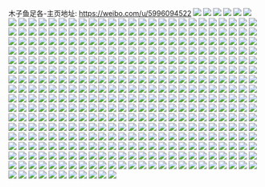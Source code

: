 木子鱼足各-主页地址: https://weibo.com/u/5996094522 
![](https://wx4.sinaimg.cn/mw2000/006xN05Yly1h9pn5u7engj30n01dsabo.jpg) 
![](https://wx4.sinaimg.cn/mw2000/006xN05Yly1h9pezdh9g9j30n00kw0vp.jpg) 
![](https://wx4.sinaimg.cn/mw2000/006xN05Yly1h9ow2k5pd9j30u014010t.jpg) 
![](https://wx4.sinaimg.cn/mw2000/006xN05Yly1h9ow2ker3uj30u0140jzb.jpg) 
![](https://wx4.sinaimg.cn/mw2000/006xN05Yly1h9ow2jydt8j30u0140474.jpg) 
![](https://wx4.sinaimg.cn/mw2000/006xN05Yly1h9ow2kuyhcj30u01ha7am.jpg) 
![](https://wx4.sinaimg.cn/mw2000/006xN05Yly1h9ow2klst5j30zy0u0wln.jpg) 
![](https://wx4.sinaimg.cn/mw2000/006xN05Yly1h9ow2l1qv1j30ku140tcl.jpg) 
![](https://wx4.sinaimg.cn/mw2000/006xN05Yly1h9ow2lamhfj30u014045b.jpg) 
![](https://wx4.sinaimg.cn/mw2000/006xN05Yly1h9ow2lo8ocj30u00u4afw.jpg) 
![](https://wx4.sinaimg.cn/mw2000/006xN05Yly1h9ow2m150fj30u012e7ba.jpg) 
![](https://wx4.sinaimg.cn/mw2000/006xN05Yly1h9obl3tvvjj30u012e7ba.jpg) 
![](https://wx4.sinaimg.cn/mw2000/006xN05Yly1h9obyxhv3wj30u0140thg.jpg) 
![](https://wx4.sinaimg.cn/mw2000/006xN05Yly1h9nu3hkhdhj30n01dsdkt.jpg) 
![](https://wx4.sinaimg.cn/mw2000/006xN05Yly1h9ktwv7bivj30u0140jxm.jpg) 
![](https://wx4.sinaimg.cn/mw2000/006xN05Yly1h9ktwvk7fij30u0140dmp.jpg) 
![](https://wx4.sinaimg.cn/mw2000/006xN05Yly1h9ktwuunbcj30u0140tf4.jpg) 
![](https://wx4.sinaimg.cn/mw2000/006xN05Yly1h9ktwvz606j30u010m0ys.jpg) 
![](https://wx4.sinaimg.cn/mw2000/006xN05Yly1h9bms0v2u0j30zg1ba438.jpg) 
![](https://wx4.sinaimg.cn/mw2000/006xN05Yly1h94hszgns1j31400u0gr6.jpg) 
![](https://wx4.sinaimg.cn/mw2000/006xN05Yly1h9136891ykj31400u0tgn.jpg) 
![](https://wx4.sinaimg.cn/mw2000/006xN05Yly1h8z3el2nm2j30u01400z4.jpg) 
![](https://wx4.sinaimg.cn/mw2000/006xN05Yly1h8z3elfek6j30u0140jxr.jpg) 
![](https://wx4.sinaimg.cn/mw2000/006xN05Yly1h8z3emiqodj30u0140tfy.jpg) 
![](https://wx4.sinaimg.cn/mw2000/006xN05Yly1h8vsqsxnvcj30n007u3z2.jpg) 
![](https://wx4.sinaimg.cn/mw2000/006xN05Yly1h8vrbzcko9j30n006omx5.jpg) 
![](https://wx4.sinaimg.cn/mw2000/006xN05Yly1h8vka89t7tj30u00u0adz.jpg) 
![](https://wx4.sinaimg.cn/mw2000/006xN05Yly1h8u9k3941mj30u0140qa2.jpg) 
![](https://wx4.sinaimg.cn/mw2000/006xN05Yly1h8u9k3y23gj30u01de7fe.jpg) 
![](https://wx4.sinaimg.cn/mw2000/006xN05Yly1h8u74ppe47j30n01dstl2.jpg) 
![](https://wx4.sinaimg.cn/mw2000/006xN05Yly1h8tcpdyrtuj31tk19kdq2.jpg) 
![](https://wx4.sinaimg.cn/mw2000/006xN05Yly1h8tcpfpwslj31tk19ke81.jpg) 
![](https://wx4.sinaimg.cn/mw2000/006xN05Yly1h8tcphinjzj31tk19k4qp.jpg) 
![](https://wx4.sinaimg.cn/mw2000/006xN05Yly1h8tcpdijxjj31tk19k7wh.jpg) 
![](https://wx4.sinaimg.cn/mw2000/006xN05Yly1h8pwqaph2rj31tk19k4qp.jpg) 
![](https://wx4.sinaimg.cn/mw2000/006xN05Yly1h8gkeig9zgj30u0140tgr.jpg) 
![](https://wx4.sinaimg.cn/mw2000/006xN05Yly1h8fj7i15a0j30u01400xx.jpg) 
![](https://wx4.sinaimg.cn/mw2000/006xN05Yly1h8fj7hqdsaj30u0140wjq.jpg) 
![](https://wx4.sinaimg.cn/mw2000/006xN05Yly1h8fj7ia8v1j30u0140n4r.jpg) 
![](https://wx4.sinaimg.cn/mw2000/006xN05Yly1h8e9g3be7gj30u014078u.jpg) 
![](https://wx4.sinaimg.cn/mw2000/006xN05Yly1h8e9g4eu9mj30u0140456.jpg) 
![](https://wx4.sinaimg.cn/mw2000/006xN05Yly1h8e9g53qz4j30u0140472.jpg) 
![](https://wx4.sinaimg.cn/mw2000/006xN05Yly1h87fhjfplej31tk19kgxe.jpg) 
![](https://wx4.sinaimg.cn/mw2000/006xN05Yly1h86bwc67ehj31fk0t0aie.jpg) 
![](https://wx4.sinaimg.cn/mw2000/006xN05Yly1h83qx3hl6oj30u0140gtq.jpg) 
![](https://wx4.sinaimg.cn/mw2000/006xN05Yly1h8082y4w0tj30u0140n4y.jpg) 
![](https://wx4.sinaimg.cn/mw2000/006xN05Yly1h7y67nobyxj31tk19knol.jpg) 
![](https://wx4.sinaimg.cn/mw2000/006xN05Yly1h7wfmwxtsqj31900u0dm5.jpg) 
![](https://wx4.sinaimg.cn/mw2000/006xN05Yly1h7wfmygyg9j30u01byagc.jpg) 
![](https://wx4.sinaimg.cn/mw2000/006xN05Yly1h7wfmysw0jj31900u0dmk.jpg) 
![](https://wx4.sinaimg.cn/mw2000/006xN05Yly1h7wfmxdadsj30u019kwis.jpg) 
![](https://wx4.sinaimg.cn/mw2000/006xN05Yly1h7wfmwpg3wj30u0140qea.jpg) 
![](https://wx4.sinaimg.cn/mw2000/006xN05Yly1h7wfmy5qooj30u0190dne.jpg) 
![](https://wx4.sinaimg.cn/mw2000/006xN05Yly1h7wfmxmmkej30u01hc13m.jpg) 
![](https://wx4.sinaimg.cn/mw2000/006xN05Yly1h7wfmxx0i3j30u00u0tcz.jpg) 
![](https://wx4.sinaimg.cn/mw2000/006xN05Yly1h7wfmx5l0cj30u01400vn.jpg) 
![](https://wx4.sinaimg.cn/mw2000/006xN05Yly1h7uic169czj31400u00yu.jpg) 
![](https://wx4.sinaimg.cn/mw2000/006xN05Yly1h7q42hwk6xj30lx15qand.jpg) 
![](https://wx4.sinaimg.cn/mw2000/006xN05Yly1h7q42gu3onj30u0140tfw.jpg) 
![](https://wx4.sinaimg.cn/mw2000/006xN05Yly1h7q42h7ljfj316x0u0k1v.jpg) 
![](https://wx4.sinaimg.cn/mw2000/006xN05Yly1h7q42jt1fmj30u01bxtkr.jpg) 
![](https://wx4.sinaimg.cn/mw2000/006xN05Yly1h7q42gln49j30u01b045j.jpg) 
![](https://wx4.sinaimg.cn/mw2000/006xN05Yly1h7q42j5hhpj30u01400yw.jpg) 
![](https://wx4.sinaimg.cn/mw2000/006xN05Yly1h7q42l0nwgj30u013qgu8.jpg) 
![](https://wx4.sinaimg.cn/mw2000/006xN05Yly1h7q26lgy7sj32c03401l1.jpg) 
![](https://wx4.sinaimg.cn/mw2000/006xN05Yly1h7q26jupu6j32c0340qv8.jpg) 
![](https://wx4.sinaimg.cn/mw2000/006xN05Yly1h7q26n69a0j32c0340x6s.jpg) 
![](https://wx4.sinaimg.cn/mw2000/006xN05Yly1h7q26oud4tj32c0340nph.jpg) 
![](https://wx4.sinaimg.cn/mw2000/006xN05Yly1h7q26qclwxj323s340hdw.jpg) 
![](https://wx4.sinaimg.cn/mw2000/006xN05Yly1h7q26rnvy6j321g340b2c.jpg) 
![](https://wx4.sinaimg.cn/mw2000/006xN05Yly1h6q5ixp71gj30u01417c0.jpg) 
![](https://wx4.sinaimg.cn/mw2000/006xN05Yly1h6q5j0m0i5j31410u0ti6.jpg) 
![](https://wx4.sinaimg.cn/mw2000/006xN05Yly1h6q5j2x366j31410u0481.jpg) 
![](https://wx4.sinaimg.cn/mw2000/006xN05Yly1h6q5j57wfwj30u00zxgtg.jpg) 
![](https://wx4.sinaimg.cn/mw2000/006xN05Yly1h6q5j7sdiuj30u0141431.jpg) 
![](https://wx4.sinaimg.cn/mw2000/006xN05Yly1h6q5j9p9z2j30rs15p7cp.jpg) 
![](https://wx4.sinaimg.cn/mw2000/006xN05Yly1h6q5jbtav8j30rs1lwgvn.jpg) 
![](https://wx4.sinaimg.cn/mw2000/006xN05Yly1h6q5jplcwmj31400u0n1v.jpg) 
![](https://wx4.sinaimg.cn/mw2000/006xN05Yly1h6q5jdjw8tj31760u0gp0.jpg) 
![](https://wx4.sinaimg.cn/mw2000/006xN05Yly1h6q5jfnw6vj30u0192mzy.jpg) 
![](https://wx4.sinaimg.cn/mw2000/006xN05Yly1h6q5jm0lxnj30u01410xl.jpg) 
![](https://wx4.sinaimg.cn/mw2000/006xN05Yly1h6q5jivuppj30rs2507a7.jpg) 
![](https://wx4.sinaimg.cn/mw2000/006xN05Yly1h6mdezwe52j30n01dsdi7.jpg) 
![](https://wx4.sinaimg.cn/mw2000/006xN05Yly1h6fwfj3rhnj31tk19kdn2.jpg) 
![](https://wx4.sinaimg.cn/mw2000/006xN05Yly1h61ng9zro2j30n01dsk3o.jpg) 
![](https://wx4.sinaimg.cn/mw2000/006xN05Yly1h61niq9cyxj30n01dsgye.jpg) 
![](https://wx4.sinaimg.cn/mw2000/006xN05Yly1h61nkc4wrsj30n01dsaf4.jpg) 
![](https://wx4.sinaimg.cn/mw2000/006xN05Yly1h5cdv9ex42j30n01ds10o.jpg) 
![](https://wx4.sinaimg.cn/mw2000/006xN05Yly1h59n5tp8b9j30n01ds0yw.jpg) 
![](https://wx4.sinaimg.cn/mw2000/006xN05Yly1h50ghdckauj30jy0wgahq.jpg) 
![](https://wx4.sinaimg.cn/mw2000/006xN05Yly1h4xq428amdj30k1126ag1.jpg) 
![](https://wx4.sinaimg.cn/mw2000/006xN05Yly1h4xq41ypnhj30jc13sdm3.jpg) 
![](https://wx4.sinaimg.cn/mw2000/006xN05Yly1h4xq41owcaj30js0tqwj5.jpg) 
![](https://wx4.sinaimg.cn/mw2000/006xN05Yly1h4xq40khgpj30jr13utew.jpg) 
![](https://wx4.sinaimg.cn/mw2000/006xN05Yly1h4xq414fomj30jt148tes.jpg) 
![](https://wx4.sinaimg.cn/mw2000/006xN05Yly1h4xq41fl64j30jw13b7ac.jpg) 
![](https://wx4.sinaimg.cn/mw2000/006xN05Yly1h4xq40aouhj30jy09ejso.jpg) 
![](https://wx4.sinaimg.cn/mw2000/006xN05Yly1h44sqkpp7uj31tk19kkjm.jpg) 
![](https://wx4.sinaimg.cn/mw2000/006xN05Yly1h44sqgfqsgj31tk19kx6r.jpg) 
![](https://wx4.sinaimg.cn/mw2000/006xN05Ygy1h414r84uiqj30u01bxtkr.jpg) 
![](https://wx4.sinaimg.cn/mw2000/006xN05Ygy1h414rb1znvj316x0u0k1v.jpg) 
![](https://wx4.sinaimg.cn/mw2000/006xN05Ygy1h414rdayhzj30u0140tfw.jpg) 
![](https://wx4.sinaimg.cn/mw2000/006xN05Ygy1h414r4qn21j30lx15qand.jpg) 
![](https://wx4.sinaimg.cn/mw2000/006xN05Ygy1h40045y40lj30u01dyqgt.jpg) 
![](https://wx4.sinaimg.cn/mw2000/006xN05Ygy1h400441nxdj30u015q48h.jpg) 
![](https://wx4.sinaimg.cn/mw2000/006xN05Ygy1h400476du2j30u01kigu2.jpg) 
![](https://wx4.sinaimg.cn/mw2000/006xN05Ygy1h40048o277j30gv0owq73.jpg) 
![](https://wx4.sinaimg.cn/mw2000/006xN05Ygy1h40049cg6kj30u015ijx7.jpg) 
![](https://wx4.sinaimg.cn/mw2000/006xN05Ygy1h40042o43hj30ir0t3wih.jpg) 
![](https://wx4.sinaimg.cn/mw2000/006xN05Ygy1h40047z89nj30u015oq83.jpg) 
![](https://wx4.sinaimg.cn/mw2000/006xN05Ygy1h4004b95msj30ie0rjdmv.jpg) 
![](https://wx4.sinaimg.cn/mw2000/006xN05Ygy1h4004bvfj7j31400u0gpc.jpg) 
![](https://wx4.sinaimg.cn/mw2000/006xN05Ygy1h4000upxwnj30mi0zvacw.jpg) 
![](https://wx4.sinaimg.cn/mw2000/006xN05Yly1h3yn7udjqqj30mi0u0n1s.jpg) 
![](https://wx4.sinaimg.cn/mw2000/006xN05Yly1h3ty52jh36j30mz0f43zf.jpg) 
![](https://wx4.sinaimg.cn/mw2000/006xN05Yly1h3ty5ccvrwj30mu0fc0tj.jpg) 
![](https://wx4.sinaimg.cn/mw2000/006xN05Yly1h3lmebwwr2j31tk19kqv7.jpg) 
![](https://wx4.sinaimg.cn/mw2000/006xN05Yly1h37ho0v31pj30gl15vwl5.jpg) 
![](https://wx4.sinaimg.cn/mw2000/006xN05Yly1h34wk96jr8j30n01ds7ak.jpg) 
![](https://wx4.sinaimg.cn/mw2000/006xN05Yly1h2ryqa39zpj30u0140tfb.jpg) 
![](https://wx4.sinaimg.cn/mw2000/006xN05Yly1h21954syuvj31dt1dth0b.jpg) 
![](https://wx4.sinaimg.cn/mw2000/006xN05Yly1h21956mrzdj32c02c07tw.jpg) 
![](https://wx4.sinaimg.cn/mw2000/006xN05Yly1h21953tv36j3186186dse.jpg) 
![](https://wx4.sinaimg.cn/mw2000/006xN05Yly1h1wty6qo83j31tk19k7wk.jpg) 
![](https://wx4.sinaimg.cn/mw2000/006xN05Yly1h1wtx1iau4j319k1tkhdu.jpg) 
![](https://wx4.sinaimg.cn/mw2000/006xN05Yly1h1viklxvj2j319k1tku0x.jpg) 
![](https://wx4.sinaimg.cn/mw2000/006xN05Yly1h1tff1ygrkj31tk19kkjo.jpg) 
![](https://wx4.sinaimg.cn/mw2000/006xN05Yly1h1sxdgz6cnj30u00vi0xs.jpg) 
![](https://wx4.sinaimg.cn/mw2000/006xN05Yly1h1s6xi8uw0j30n01dsdlt.jpg) 
![](https://wx4.sinaimg.cn/mw2000/006xN05Yly1h1nkfl55nxj30u0191n9r.jpg) 
![](https://wx4.sinaimg.cn/mw2000/006xN05Yly1h1nkfknl6hj30u0190dob.jpg) 
![](https://wx4.sinaimg.cn/mw2000/006xN05Yly1h1nkflilnmj30u019qtgs.jpg) 
![](https://wx4.sinaimg.cn/mw2000/006xN05Yly1h1nkflr71lj30u019q10k.jpg) 
![](https://wx4.sinaimg.cn/mw2000/006xN05Yly1h1nkfm0b0bj30u019qjyo.jpg) 
![](https://wx4.sinaimg.cn/mw2000/006xN05Yly1h1nkfm9zmxj30u019qzs6.jpg) 
![](https://wx4.sinaimg.cn/mw2000/006xN05Yly1h1nkfmi2h4j30u0156q7u.jpg) 
![](https://wx4.sinaimg.cn/mw2000/006xN05Yly1h1nkfmualyj30u0191tmc.jpg) 
![](https://wx4.sinaimg.cn/mw2000/006xN05Yly1h1l1ethcjej30tc1dstd2.jpg) 
![](https://wx4.sinaimg.cn/mw2000/006xN05Yly1h1l1etv4g8j30s01ds0ws.jpg) 
![](https://wx4.sinaimg.cn/mw2000/006xN05Yly1h1l1et0z0pj30u014410p.jpg) 
![](https://wx4.sinaimg.cn/mw2000/006xN05Yly1h1l1eu45tvj30u0140whf.jpg) 
![](https://wx4.sinaimg.cn/mw2000/006xN05Yly1h1l1ev1yjsj30u016m7cm.jpg) 
![](https://wx4.sinaimg.cn/mw2000/006xN05Yly1h1l1evvmpgj30n01dsjwe.jpg) 
![](https://wx4.sinaimg.cn/mw2000/006xN05Yly1h1by7b6q9gj30u01407c8.jpg) 
![](https://wx4.sinaimg.cn/mw2000/006xN05Yly1h13rhuh6dnj30k50m1tc0.jpg) 
![](https://wx4.sinaimg.cn/mw2000/006xN05Yly1h11lu8ls99j30m1075dg1.jpg) 
![](https://wx4.sinaimg.cn/mw2000/006xN05Yly1h0y1pevz0zj30n01ds0xe.jpg) 
![](https://wx4.sinaimg.cn/mw2000/006xN05Yly1h0xzvpbouaj30n01dsjwb.jpg) 
![](https://wx4.sinaimg.cn/mw2000/006xN05Yly1h0x27cttfcj31760u0dhu.jpg) 
![](https://wx4.sinaimg.cn/mw2000/006xN05Yly1h0x27aimklj31760u077a.jpg) 
![](https://wx4.sinaimg.cn/mw2000/006xN05Yly1h0wxalod4jj30n01ds44a.jpg) 
![](https://wx4.sinaimg.cn/mw2000/006xN05Yly1h0wxam1sldj30mz18cte9.jpg) 
![](https://wx4.sinaimg.cn/mw2000/006xN05Yly1h0wxamyp89j30n01ds0x3.jpg) 
![](https://wx4.sinaimg.cn/mw2000/006xN05Yly1h0wxalflgej30n01ds42v.jpg) 
![](https://wx4.sinaimg.cn/mw2000/006xN05Yly1h0oo55txkpj30n00daaaf.jpg) 
![](https://wx4.sinaimg.cn/mw2000/006xN05Yly1h0kv3bcagqj30n01dstex.jpg) 
![](https://wx4.sinaimg.cn/mw2000/006xN05Yly1h0kv3fd8onj30n01dswk2.jpg) 
![](https://wx4.sinaimg.cn/mw2000/006xN05Yly1h0hw8ldu9yj30ml0li40v.jpg) 
![](https://wx4.sinaimg.cn/mw2000/006xN05Yly1h0hw8ws0auj30mq0xqgqa.jpg) 
![](https://wx4.sinaimg.cn/mw2000/006xN05Yly1h0detal2ghj30me0ciwgb.jpg) 
![](https://wx4.sinaimg.cn/mw2000/006xN05Yly1h0detig9qgj30mz0kpabc.jpg) 
![](https://wx4.sinaimg.cn/mw2000/006xN05Yly1h0dettvk1aj30mr0g4jsp.jpg) 
![](https://wx4.sinaimg.cn/mw2000/006xN05Yly1h09vu6po7pj30js0j4q4v.jpg) 
![](https://wx4.sinaimg.cn/mw2000/006xN05Yly1h07d22xc87j30ss0qtmyo.jpg) 
![](https://wx4.sinaimg.cn/mw2000/006xN05Yly1h07bbdl5zkj30n01ds40n.jpg) 
![](https://wx4.sinaimg.cn/mw2000/006xN05Yly1h01ojojkbdj319k1tkx0j.jpg) 
![](https://wx4.sinaimg.cn/mw2000/006xN05Yly1gzut94x8tkj30n01dsdki.jpg) 
![](https://wx4.sinaimg.cn/mw2000/006xN05Yly1gzulgmv9dsj30mz0nd0vs.jpg) 
![](https://wx4.sinaimg.cn/mw2000/006xN05Yly1gzrgnn83j7j31tk19khdt.jpg) 
![](https://wx4.sinaimg.cn/mw2000/006xN05Yly1gzpkuvfmqsj30mr0k6t9r.jpg) 
![](https://wx4.sinaimg.cn/mw2000/006xN05Yly1gzmoj8vmnuj31tk19k7ml.jpg) 
![](https://wx4.sinaimg.cn/mw2000/006xN05Yly1gzjetewqjaj30n01ds1kx.jpg) 
![](https://wx4.sinaimg.cn/mw2000/006xN05Yly1gzjetglrwhj30n01ds1kx.jpg) 
![](https://wx4.sinaimg.cn/mw2000/006xN05Yly1gzjeth8t41j30n01ds7gw.jpg) 
![](https://wx4.sinaimg.cn/mw2000/006xN05Yly1gzjetdhizjj30n01ds7d3.jpg) 
![](https://wx4.sinaimg.cn/mw2000/006xN05Yly1gzgsch4warj31q8340e83.jpg) 
![](https://wx4.sinaimg.cn/mw2000/006xN05Yly1gzgscm1mm7j32c02g87wk.jpg) 
![](https://wx4.sinaimg.cn/mw2000/006xN05Yly1gzgscq3mmzj31xp2w0b2d.jpg) 
![](https://wx4.sinaimg.cn/mw2000/006xN05Yly1gzgscsq9ivj31kv2dg1kz.jpg) 
![](https://wx4.sinaimg.cn/mw2000/006xN05Yly1gzgscau7fpj32c01q8hdv.jpg) 
![](https://wx4.sinaimg.cn/mw2000/006xN05Yly1gzaodapqiqj30mi0ztwka.jpg) 
![](https://wx4.sinaimg.cn/mw2000/006xN05Yly1gz7t2yt1xcj319k1l5kch.jpg) 
![](https://wx4.sinaimg.cn/mw2000/006xN05Yly1gz6n3cbw9qj31760u0n0b.jpg) 
![](https://wx4.sinaimg.cn/mw2000/006xN05Yly1gz6hkujmt6j30k20ixn09.jpg) 
![](https://wx4.sinaimg.cn/mw2000/006xN05Yly1gz1fckvi3hj30ma12lq4y.jpg) 
![](https://wx4.sinaimg.cn/mw2000/006xN05Yly1gz18r1y4ixj30n01ds4h1.jpg) 
![](https://wx4.sinaimg.cn/mw2000/006xN05Yly1gyyfxcqujxj319k1tknno.jpg) 
![](https://wx4.sinaimg.cn/mw2000/006xN05Yly1gyxa8j8v15j319k1tkto5.jpg) 
![](https://wx4.sinaimg.cn/mw2000/006xN05Yly1gyq6ju1w5sj311j107tjw.jpg) 
![](https://wx4.sinaimg.cn/mw2000/006xN05Yly1gynn00i10aj30mi0qndmv.jpg) 
![](https://wx4.sinaimg.cn/mw2000/006xN05Yly1gyk76p1e3fj31sc1sc4qp.jpg) 
![](https://wx4.sinaimg.cn/mw2000/006xN05Yly1gyhwffqpb5j30m212qjuy.jpg) 
![](https://wx4.sinaimg.cn/mw2000/006xN05Yly1gyhwfeuybvj30n00k80uh.jpg) 
![](https://wx4.sinaimg.cn/mw2000/006xN05Yly1gybcevagzwj30n00jfdko.jpg) 
![](https://wx4.sinaimg.cn/mw2000/006xN05Yly1gy7mdeyiu1j30my0i20uw.jpg) 
![](https://wx4.sinaimg.cn/mw2000/006xN05Yly1gy48updidoj30n01ds16k.jpg) 
![](https://wx4.sinaimg.cn/mw2000/006xN05Yly1gy48upzdvkj30n01dsqgq.jpg) 
![](https://wx4.sinaimg.cn/mw2000/006xN05Yly1gy455w1kufj30j40dedgh.jpg) 
![](https://wx4.sinaimg.cn/mw2000/006xN05Yly1gy36gdi02ij31tk19k1if.jpg) 
![](https://wx4.sinaimg.cn/mw2000/006xN05Yly1gxulbq56rsj30mz03qjrb.jpg) 
![](https://wx4.sinaimg.cn/mw2000/006xN05Yly1gxtuw5bk0jj30n00903zt.jpg) 
![](https://wx4.sinaimg.cn/mw2000/006xN05Yly1gxsbaab1jcj30u0140q8q.jpg) 
![](https://wx4.sinaimg.cn/mw2000/006xN05Yly1gxqp6xpdkzj30sg0s6tik.jpg) 
![](https://wx4.sinaimg.cn/mw2000/006xN05Yly1gxqp6y0e73j30kt0sgk29.jpg) 
![](https://wx4.sinaimg.cn/mw2000/006xN05Yly1gxqp6wzg6nj335s23unpd.jpg) 
![](https://wx4.sinaimg.cn/mw2000/006xN05Yly1gxqp718t8lj322n3404qt.jpg) 
![](https://wx4.sinaimg.cn/mw2000/006xN05Yly1gxqp77fun2j32612v54qr.jpg) 
![](https://wx4.sinaimg.cn/mw2000/006xN05Yly1gxqp75e4kcj321g2sfu0z.jpg) 
![](https://wx4.sinaimg.cn/mw2000/006xN05Yly1gxo51b3ptuj30mz0eqjsw.jpg) 
![](https://wx4.sinaimg.cn/mw2000/006xN05Yly1gxn0lgmouuj30mz0gp75r.jpg) 
![](https://wx4.sinaimg.cn/mw2000/006xN05Yly1gx2ymim84pj31sc2dse82.jpg) 
![](https://wx4.sinaimg.cn/mw2000/006xN05Yly1gx2ymgfh6nj31sc2dsb2a.jpg) 
![](https://wx4.sinaimg.cn/mw2000/006xN05Yly1gwv2vaa5hrj30mg076jse.jpg) 
![](https://wx4.sinaimg.cn/mw2000/006xN05Yly1gwuywehoj9j30mz0vxgrj.jpg) 
![](https://wx4.sinaimg.cn/mw2000/006xN05Yly1gwf7r2ddc3j30lc11wk28.jpg) 
![](https://wx4.sinaimg.cn/mw2000/006xN05Yly1gwf7r3eh6gj30zw1wbb29.jpg) 
![](https://wx4.sinaimg.cn/mw2000/006xN05Yly1gwf7r4vhdcj31ck2804qq.jpg) 
![](https://wx4.sinaimg.cn/mw2000/006xN05Yly1gwbeebmwi8j30u0140tfa.jpg) 
![](https://wx4.sinaimg.cn/mw2000/006xN05Yly1gwbeec20v9j30u0140n4m.jpg) 
![](https://wx4.sinaimg.cn/mw2000/006xN05Yly1gwbeecg29ej30u0140dmo.jpg) 
![](https://wx4.sinaimg.cn/mw2000/006xN05Yly1gwbeecu9moj30u0140n54.jpg) 
![](https://wx4.sinaimg.cn/mw2000/006xN05Yly1gwbeed7nglj30u01400yw.jpg) 
![](https://wx4.sinaimg.cn/mw2000/006xN05Yly1gwbeeb94qgj30u0140qai.jpg) 
![](https://wx4.sinaimg.cn/mw2000/006xN05Yly1gwbeedmm2wj30u0140dmo.jpg) 
![](https://wx4.sinaimg.cn/mw2000/006xN05Yly1gwbeee08f1j30u0140wm9.jpg) 
![](https://wx4.sinaimg.cn/mw2000/006xN05Yly1gw9aj3q8trj325s2vq4qq.jpg) 
![](https://wx4.sinaimg.cn/mw2000/006xN05Yly1gw9aj6wopmj32c03407wl.jpg) 
![](https://wx4.sinaimg.cn/mw2000/006xN05Yly1gvz002zqgwj30mz05hmxj.jpg) 
![](https://wx4.sinaimg.cn/mw2000/006xN05Yly1gvz002t687j30mz05a74v.jpg) 
![](https://wx4.sinaimg.cn/mw2000/006xN05Yly1gvjdlxzeklj60ug0u0n3l02.jpg) 
![](https://wx4.sinaimg.cn/mw2000/006xN05Yly1gvjdlyl4l8j60u0140jyu02.jpg) 
![](https://wx4.sinaimg.cn/mw2000/006xN05Yly1gv3vso8r1kj62c0340kjl02.jpg) 
![](https://wx4.sinaimg.cn/mw2000/006xN05Yly1gunarqq95oj60mz0iiwer02.jpg) 
![](https://wx4.sinaimg.cn/mw2000/006xN05Yly1gunarqhcluj60n007bq4m02.jpg) 
![](https://wx4.sinaimg.cn/mw2000/006xN05Yly1guiyzevadfj60n01dsx4002.jpg) 
![](https://wx4.sinaimg.cn/mw2000/006xN05Yly1gtjv58ashjj60u0140dta02.jpg) 
![](https://wx4.sinaimg.cn/mw2000/006xN05Yly1gtjv58u4iyj60u0140k1x02.jpg) 
![](https://wx4.sinaimg.cn/mw2000/006xN05Yly1gtjv5hey7bj60u0140n4a02.jpg) 
![](https://wx4.sinaimg.cn/mw2000/006xN05Yly1gtjv5bfujfj60u01cvwng02.jpg) 
![](https://wx4.sinaimg.cn/mw2000/006xN05Yly1gtjv5czth8j614h0u0tin02.jpg) 
![](https://wx4.sinaimg.cn/mw2000/006xN05Yly1gtjv5c7eh5j60u0140k3k02.jpg) 
![](https://wx4.sinaimg.cn/mw2000/006xN05Yly1gtjv57nl1yj60u0183tmw02.jpg) 
![](https://wx4.sinaimg.cn/mw2000/006xN05Yly1gtjv5jnqi7j60u0140n7602.jpg) 
![](https://wx4.sinaimg.cn/mw2000/006xN05Yly1gtjv5g0b7rj60u0140wos02.jpg) 
![](https://wx4.sinaimg.cn/mw2000/006xN05Yly1gtjv5dtpjfj60u0140k5b02.jpg) 
![](https://wx4.sinaimg.cn/mw2000/006xN05Yly1gtjv5ecmngj61110u0n4j02.jpg) 
![](https://wx4.sinaimg.cn/mw2000/006xN05Yly1gtjv5f9zjxj612f0u0dqd02.jpg) 
![](https://wx4.sinaimg.cn/mw2000/006xN05Yly1gtjv5gu0p2j61400u0h0502.jpg) 
![](https://wx4.sinaimg.cn/mw2000/006xN05Yly1gtjv5atia7j612t0u013a02.jpg) 
![](https://wx4.sinaimg.cn/mw2000/006xN05Yly1gtjv5i6bebj60u0140h0j02.jpg) 
![](https://wx4.sinaimg.cn/mw2000/006xN05Yly1gtjv5iyndej60u0140n8j02.jpg) 
![](https://wx4.sinaimg.cn/mw2000/006xN05Yly1gtjv5a4chxj60u014wn8402.jpg) 
![](https://wx4.sinaimg.cn/mw2000/006xN05Yly1gtjv59ia22j60u01400zx02.jpg) 
![](https://wx4.sinaimg.cn/mw2000/006xN05Yly1gt99xyz2ctj32c0340kjl.jpg) 
![](https://wx4.sinaimg.cn/mw2000/006xN05Yly1gt2weoby5cj31ds0n0e0i.jpg) 
![](https://wx4.sinaimg.cn/mw2000/006xN05Yly1gt2wf98wbej31ds0n01eg.jpg) 
![](https://wx4.sinaimg.cn/mw2000/006xN05Yly1gt2wepgvuhj31ds0n04kd.jpg) 
![](https://wx4.sinaimg.cn/mw2000/006xN05Yly1gt2wf7u3szj31ds0n0aoy.jpg) 
![](https://wx4.sinaimg.cn/mw2000/006xN05Yly1gt2wetdz5ej31ds0n0ngs.jpg) 
![](https://wx4.sinaimg.cn/mw2000/006xN05Yly1gt2weqlqdzj31ds0n01bs.jpg) 
![](https://wx4.sinaimg.cn/mw2000/006xN05Yly1gt2wfxi5kjj31ds0n0kdw.jpg) 
![](https://wx4.sinaimg.cn/mw2000/006xN05Yly1gt2wes72xtj31ds0n0e2d.jpg) 
![](https://wx4.sinaimg.cn/mw2000/006xN05Yly1gt2wemxf58j31ds0n0h65.jpg) 
![](https://wx4.sinaimg.cn/mw2000/006xN05Yly1gsnj3t7d9gj30mz2epahv.jpg) 
![](https://wx4.sinaimg.cn/mw2000/006xN05Yly1gscgogtrunj30n01dsnpg.jpg) 
![](https://wx4.sinaimg.cn/mw2000/006xN05Yly1gs70djw22xj30u013ztkd.jpg) 
![](https://wx4.sinaimg.cn/mw2000/006xN05Yly1gs70dkouz3j30u0140tjo.jpg) 
![](https://wx4.sinaimg.cn/mw2000/006xN05Yly1gs57awichwj31sc2dsx6t.jpg) 
![](https://wx4.sinaimg.cn/mw2000/006xN05Yly1gs57at8eahj31sc2ds7wm.jpg) 
![](https://wx4.sinaimg.cn/mw2000/006xN05Yly1gs490qgffzj32ps1j0nkg.jpg) 
![](https://wx4.sinaimg.cn/mw2000/006xN05Yly1gs490r0qwej32ps1j0e3n.jpg) 
![](https://wx4.sinaimg.cn/mw2000/006xN05Yly1grx79lidvkj30mz06xdhx.jpg) 
![](https://wx4.sinaimg.cn/mw2000/006xN05Yly1grkk9wmq3tj30mz0qzagc.jpg) 
![](https://wx4.sinaimg.cn/mw2000/006xN05Yly1grfv37jx0jj30je0rnq9f.jpg) 
![](https://wx4.sinaimg.cn/mw2000/006xN05Yly1grfuxda9uij30n01ds1kx.jpg) 
![](https://wx4.sinaimg.cn/mw2000/006xN05Yly1gra897ydjxj31lm24sb2b.jpg) 
![](https://wx4.sinaimg.cn/mw2000/006xN05Yly1gra899brvdj31nc2h0qv8.jpg) 
![](https://wx4.sinaimg.cn/mw2000/006xN05Yly1gra89agsrbj31i4206u0z.jpg) 
![](https://wx4.sinaimg.cn/mw2000/006xN05Yly1gra89bd4vzj32462o8kjl.jpg) 
![](https://wx4.sinaimg.cn/mw2000/006xN05Yly1gr6p2hkhr1j30n0083wfx.jpg) 
![](https://wx4.sinaimg.cn/mw2000/006xN05Yly1gr51s6vzuzj32801o0u12.jpg) 
![](https://wx4.sinaimg.cn/mw2000/006xN05Yly1gqxim5eacxj30zk0k07wh.jpg) 
![](https://wx4.sinaimg.cn/mw2000/006xN05Yly1gqxily05nfj30uj1d7npe.jpg) 
![](https://wx4.sinaimg.cn/mw2000/006xN05Yly1gqxilyitdgj30zk0k0e81.jpg) 
![](https://wx4.sinaimg.cn/mw2000/006xN05Yly1gqxim4e7ppj32yo1o0x6y.jpg) 
![](https://wx4.sinaimg.cn/mw2000/006xN05Yly1gqximb84jxj30zk0k07wh.jpg) 
![](https://wx4.sinaimg.cn/mw2000/006xN05Yly1gqxim9slu7j32yo1o0he2.jpg) 
![](https://wx4.sinaimg.cn/mw2000/006xN05Yly1gqximdqw1cj60zk0k0hdt02.jpg) 
![](https://wx4.sinaimg.cn/mw2000/006xN05Yly1gqximd300jj32801o04qt.jpg) 
![](https://wx4.sinaimg.cn/mw2000/006xN05Yly1gqximebljhj30zk0k0b29.jpg) 
![](https://wx4.sinaimg.cn/mw2000/006xN05Yly1gqv6k673kaj30n0046abo.jpg) 
![](https://wx4.sinaimg.cn/mw2000/006xN05Yly1gqsgly5butj32c00rh0z4.jpg) 
![](https://wx4.sinaimg.cn/mw2000/006xN05Yly1gp1qklyr4aj30mz0bdtbq.jpg) 
![](https://wx4.sinaimg.cn/mw2000/006xN05Yly1gp1ql3yfu3j30mz0rp7qm.jpg) 
![](https://wx4.sinaimg.cn/mw2000/006xN05Yly1gp13qocubgj30mz0glq57.jpg) 
![](https://wx4.sinaimg.cn/mw2000/006xN05Yly1gondahfas9j31sc1sc7ny.jpg) 
![](https://wx4.sinaimg.cn/mw2000/006xN05Yly1gondcctthqj32d22bzx0j.jpg) 
![](https://wx4.sinaimg.cn/mw2000/006xN05Yly1gondah7o6nj30em0sg76c.jpg) 
![](https://wx4.sinaimg.cn/mw2000/006xN05Yly1gondaj7k9mj32c03401ky.jpg) 
![](https://wx4.sinaimg.cn/mw2000/006xN05Yly1gondaibkynj30g00g70w0.jpg) 
![](https://wx4.sinaimg.cn/mw2000/006xN05Yly1gondamd866j32ek2c0u0x.jpg) 
![](https://wx4.sinaimg.cn/mw2000/006xN05Yly1gondamwavcj31sc1sc7lj.jpg) 
![](https://wx4.sinaimg.cn/mw2000/006xN05Yly1gondby4jqaj32c0340e82.jpg) 
![](https://wx4.sinaimg.cn/mw2000/006xN05Yly1gondc1ymf3j32c0340hdu.jpg) 
![](https://wx4.sinaimg.cn/mw2000/006xN05Yly1gompgfyh9sj30n01dsu0z.jpg) 
![](https://wx4.sinaimg.cn/mw2000/006xN05Yly1goi20zi02qj30mz13849i.jpg) 
![](https://wx4.sinaimg.cn/mw2000/006xN05Yly1goi20z5a1xj30my0pqgr4.jpg) 
![](https://wx4.sinaimg.cn/mw2000/006xN05Yly1godjhxa2ydj30n01ds7wk.jpg) 
![](https://wx4.sinaimg.cn/mw2000/006xN05Yly1goae7vu24zj30u00u00yo.jpg) 
![](https://wx4.sinaimg.cn/mw2000/006xN05Yly1goaegfpdzaj30u00zj7az.jpg) 
![](https://wx4.sinaimg.cn/mw2000/006xN05Yly1goaegl46laj30n01dsnpf.jpg) 
![](https://wx4.sinaimg.cn/mw2000/006xN05Yly1goaegli8w2j30km10mtc1.jpg) 
![](https://wx4.sinaimg.cn/mw2000/006xN05Yly1goaegm5az5j30u0140al3.jpg) 
![](https://wx4.sinaimg.cn/mw2000/006xN05Yly1goaegmjx2ij30u0140gqm.jpg) 
![](https://wx4.sinaimg.cn/mw2000/006xN05Yly1goaegmuzkuj30u00u00y8.jpg) 
![](https://wx4.sinaimg.cn/mw2000/006xN05Yly1goaegnb9voj314i0u00ye.jpg) 
![](https://wx4.sinaimg.cn/mw2000/006xN05Yly1goaegelbs0j30u0140qbh.jpg) 
![](https://wx4.sinaimg.cn/mw2000/006xN05Yly1go630p6wirj30n01dskjm.jpg) 
![](https://wx4.sinaimg.cn/mw2000/006xN05Yly1go2eyf08sgj30uo0u0gtn.jpg) 
![](https://wx4.sinaimg.cn/mw2000/006xN05Yly1gmnrz62yl3j30wr163dvi.jpg) 
![](https://wx4.sinaimg.cn/mw2000/006xN05Yly1gmlvrvtgkzj30n01dshdu.jpg) 
![](https://wx4.sinaimg.cn/mw2000/006xN05Yly1gmkxj38rpwj33402c0n6f.jpg) 
![](https://wx4.sinaimg.cn/mw2000/006xN05Yly1gme2ot909dj30mz0jxtge.jpg) 
![](https://wx4.sinaimg.cn/mw2000/006xN05Yly1glzck2o7uzj316o1kw0zj.jpg) 
![](https://wx4.sinaimg.cn/mw2000/006xN05Yly1glzck9rs9tj32c0340qv5.jpg) 
![](https://wx4.sinaimg.cn/mw2000/006xN05Yly1glzckdssf5j32c0340qv5.jpg) 
![](https://wx4.sinaimg.cn/mw2000/006xN05Yly1glzckfrwuaj32c0340u0x.jpg) 
![](https://wx4.sinaimg.cn/mw2000/006xN05Yly1glzckgtxqzj30lc0sgtcd.jpg) 
![](https://wx4.sinaimg.cn/mw2000/006xN05Yly1gldgsyzo37j30n009ndhl.jpg) 
![](https://wx4.sinaimg.cn/mw2000/006xN05Yly1glc39xdvx0j32az280x6q.jpg) 
![](https://wx4.sinaimg.cn/mw2000/006xN05Yly1glc39yr0j2j32yo280hdw.jpg) 
![](https://wx4.sinaimg.cn/mw2000/006xN05Yly1glc3a0ezzuj32yo280npg.jpg) 
![](https://wx4.sinaimg.cn/mw2000/006xN05Yly1gkkffdile7j32c0340qv7.jpg) 
![](https://wx4.sinaimg.cn/mw2000/006xN05Yly1gkkffvc7u5j30mi0u0qgm.jpg) 
![](https://wx4.sinaimg.cn/mw2000/006xN05Yly1gk4g7raa82j30n0107wi2.jpg) 
![](https://wx4.sinaimg.cn/mw2000/006xN05Yly1gitvuzehmnj30n00ihk0l.jpg) 
![](https://wx4.sinaimg.cn/mw2000/006xN05Ygy1gip6u4a8jvj30hi0v679f.jpg) 
![](https://wx4.sinaimg.cn/mw2000/006xN05Yly1ghwc13cjsgj31i60u07dm.jpg) 
![](https://wx4.sinaimg.cn/mw2000/006xN05Yly1ghwc14dr5dj31i60u07c5.jpg) 
![](https://wx4.sinaimg.cn/mw2000/006xN05Yly1ghwc15bc55j31i60u0n79.jpg) 
![](https://wx4.sinaimg.cn/mw2000/006xN05Yly1ghwc16haivj30u0190k10.jpg) 
![](https://wx4.sinaimg.cn/mw2000/006xN05Yly1ghwc15xbsqj31i60u0ag7.jpg) 
![](https://wx4.sinaimg.cn/mw2000/006xN05Yly1ghwc176qzpj31gu0u0499.jpg) 
![](https://wx4.sinaimg.cn/mw2000/006xN05Yly1ghwc17w7jlj31hc0u016p.jpg) 
![](https://wx4.sinaimg.cn/mw2000/006xN05Yly1ghwc18k8fej30u0140jyf.jpg) 
![](https://wx4.sinaimg.cn/mw2000/006xN05Yly1ghwc19b82ej30u014079n.jpg) 
![](https://wx4.sinaimg.cn/mw2000/006xN05Yly1ghubjcg09cj31hc0xcu03.jpg) 
![](https://wx4.sinaimg.cn/mw2000/006xN05Yly1ghubjcvq2qj31hc0xce67.jpg) 
![](https://wx4.sinaimg.cn/mw2000/006xN05Yly1ghubje04duj31hc0xc1kx.jpg) 
![](https://wx4.sinaimg.cn/mw2000/006xN05Yly1ghubjea6e7j31hc0xcwoq.jpg) 
![](https://wx4.sinaimg.cn/mw2000/006xN05Yly1ghubjd7c13j31hc0xck35.jpg) 
![](https://wx4.sinaimg.cn/mw2000/006xN05Yly1ghubjdh99xj31hc0xcn66.jpg) 
![](https://wx4.sinaimg.cn/mw2000/006xN05Yly1ggs4qm1vs2j30u0140aeq.jpg) 
![](https://wx4.sinaimg.cn/mw2000/006xN05Yly1gg7fpbfhx3j30u01400ys.jpg) 
![](https://wx4.sinaimg.cn/mw2000/006xN05Yly1gg7fnpemvzj30ux0mlmzh.jpg) 
![](https://wx4.sinaimg.cn/mw2000/006xN05Yly1gg7fnq0s5pj31400u07bm.jpg) 
![](https://wx4.sinaimg.cn/mw2000/006xN05Yly1gg7fnqjr8rj30u013cadr.jpg) 
![](https://wx4.sinaimg.cn/mw2000/006xN05Yly1gg7fnr42skj30u0140n3k.jpg) 
![](https://wx4.sinaimg.cn/mw2000/006xN05Yly1gg7fpalf4rj30u0140dmc.jpg) 
![](https://wx4.sinaimg.cn/mw2000/006xN05Yly1gfj153x66jj30qf1b644f.jpg) 
![](https://wx4.sinaimg.cn/mw2000/006xN05Yly1gf9bfna625j30u0140agm.jpg) 
![](https://wx4.sinaimg.cn/mw2000/006xN05Yly1gf9bfo67d6j30u014010e.jpg) 
![](https://wx4.sinaimg.cn/mw2000/006xN05Yly1gf7y39qjpgj30qo0att9i.jpg) 
![](https://wx4.sinaimg.cn/mw2000/006xN05Yly1gf5ss4pkx1j30u01hc44y.jpg) 
![](https://wx4.sinaimg.cn/mw2000/006xN05Yly1gezzi3apmej30u00u0q5z.jpg) 
![](https://wx4.sinaimg.cn/mw2000/006xN05Yly1gex5wqgkj0j30u00u0wkn.jpg) 
![](https://wx4.sinaimg.cn/mw2000/006xN05Yly1gex5wozc0rj30u00u0q9n.jpg) 
![](https://wx4.sinaimg.cn/mw2000/006xN05Yly1gex5wr3d8vj30u00u0add.jpg) 
![](https://wx4.sinaimg.cn/mw2000/006xN05Yly1gex5wrw0w4j30u00u0jtx.jpg) 
![](https://wx4.sinaimg.cn/mw2000/006xN05Yly1gex5wpsdocj30u00u010a.jpg) 
![](https://wx4.sinaimg.cn/mw2000/006xN05Yly1gex64miyp2j30j60asaaw.jpg) 
![](https://wx4.sinaimg.cn/mw2000/006xN05Yly1gex2n307o1j30u00u0wla.jpg) 
![](https://wx4.sinaimg.cn/mw2000/006xN05Yly1gex2n24p3tj30u00u0n1e.jpg) 
![](https://wx4.sinaimg.cn/mw2000/006xN05Yly1gex2n3vslmj30u00u0jy7.jpg) 
![](https://wx4.sinaimg.cn/mw2000/006xN05Yly1gex2n4l1q1j30u00u00zf.jpg) 
![](https://wx4.sinaimg.cn/mw2000/006xN05Yly1geqvg4pb7hj30m80m8dit.jpg) 
![](https://wx4.sinaimg.cn/mw2000/006xN05Yly1ge7a10vwmej30qb0fxwiv.jpg) 
![](https://wx4.sinaimg.cn/mw2000/006xN05Yly1gdxzvxzwffj31nz12bhdt.jpg) 
![](https://wx4.sinaimg.cn/mw2000/006xN05Yly1gdxzvzxrxmj30tz0ujk4f.jpg) 
![](https://wx4.sinaimg.cn/mw2000/006xN05Yly1gdxzw08i5kj30tz0mkdsh.jpg) 
![](https://wx4.sinaimg.cn/mw2000/006xN05Yly1gdxzvzfu2yj31o01o04qs.jpg) 
![](https://wx4.sinaimg.cn/mw2000/006xN05Yly1gdmr4ll5g6j30tz1f04qp.jpg) 
![](https://wx4.sinaimg.cn/mw2000/006xN05Yly1gdl9t1vbj3j30k00mcmyr.jpg) 
![](https://wx4.sinaimg.cn/mw2000/006xN05Yly1gd4cwmbwt2j316r190npd.jpg) 
![](https://wx4.sinaimg.cn/mw2000/006xN05Yly1gd4cwli328j318z18z7hm.jpg) 
![](https://wx4.sinaimg.cn/mw2000/006xN05Yly1gagf07to8aj30k00k074m.jpg) 
![](https://wx4.sinaimg.cn/mw2000/006xN05Yly1ga3oehlwqgj30ok1ba0yo.jpg) 
![](https://wx4.sinaimg.cn/mw2000/006xN05Yly1g9yodjt4l1j30u0140k0l.jpg) 
![](https://wx4.sinaimg.cn/mw2000/006xN05Yly1g9yodksafyj31400u07dl.jpg) 
![](https://wx4.sinaimg.cn/mw2000/006xN05Yly1g9uflv6ewzj30qa1ubn6b.jpg) 
![](https://wx4.sinaimg.cn/mw2000/006xN05Yly1g9gad3cp56j30qo0x9n0q.jpg) 
![](https://wx4.sinaimg.cn/mw2000/006xN05Yly1g9adylfre1j31400u0dj0.jpg) 
![](https://wx4.sinaimg.cn/mw2000/006xN05Yly1g8bz8lo0jyj30vf0u0q95.jpg) 
![](https://wx4.sinaimg.cn/mw2000/006xN05Yly1g7gkqxxmdhj30u00u0jwn.jpg) 
![](https://wx4.sinaimg.cn/mw2000/006xN05Yly1g6ofcbj6xhj30u00u0q4q.jpg) 
![](https://wx4.sinaimg.cn/mw2000/006xN05Yly1g6dzr8pmhjj30u00u0djt.jpg) 
![](https://wx4.sinaimg.cn/mw2000/006xN05Yly1g6dzqv23nnj30u00u040p.jpg) 
![](https://wx4.sinaimg.cn/mw2000/006xN05Yly1g60vd1kw98j31o01o0qv6.jpg) 
![](https://wx4.sinaimg.cn/mw2000/006xN05Yly1g60vd2nq4aj31o01o0qv6.jpg) 
![](https://wx4.sinaimg.cn/mw2000/006xN05Yly1g60vd40ywgj32o02o0e83.jpg) 
![](https://wx4.sinaimg.cn/mw2000/006xN05Yly1g60vd54xzkj31400u07r9.jpg) 
![](https://wx4.sinaimg.cn/mw2000/006xN05Yly1g60vd5n8z9j31400u0nm5.jpg) 
![](https://wx4.sinaimg.cn/mw2000/006xN05Yly1g60vd9nax9j327i27i4qs.jpg) 
![](https://wx4.sinaimg.cn/mw2000/006xN05Yly1g60vd6waz3j32o02o04qq.jpg) 
![](https://wx4.sinaimg.cn/mw2000/006xN05Yly1g60vd83091j32o02o04qr.jpg) 
![](https://wx4.sinaimg.cn/mw2000/006xN05Yly1g60vhs0furj33282aou0z.jpg) 
![](https://wx4.sinaimg.cn/mw2000/006xN05Yly1g5wbfggaroj33k02o0u0z.jpg) 
![](https://wx4.sinaimg.cn/mw2000/006xN05Yly1g5grq0vi34j30u01rcwj6.jpg) 
![](https://wx4.sinaimg.cn/mw2000/006xN05Yly1g5grrpfuk9j30zj0qo7g5.jpg) 
![](https://wx4.sinaimg.cn/mw2000/006xN05Yly1g4m1x0g5mqj30tz1ign4d.jpg) 
![](https://wx4.sinaimg.cn/mw2000/006xN05Yly1g3zav174pfj31400u0wfm.jpg) 
![](https://wx4.sinaimg.cn/mw2000/006xN05Yly1g35dqmjf60j30tz0srzmo.jpg) 
![](https://wx4.sinaimg.cn/mw2000/006xN05Yly1g32x3varqqj30u01rctgq.jpg) 
![](https://wx4.sinaimg.cn/mw2000/006xN05Yly1g2rp6yor55j30hp0g6mxy.jpg) 
![](https://wx4.sinaimg.cn/mw2000/006xN05Yly1g2rp7fku2yj30f90dj74w.jpg) 
![](https://wx4.sinaimg.cn/mw2000/006xN05Yly1g2faf6v7bqj30u00u0q5o.jpg) 
![](https://wx4.sinaimg.cn/mw2000/006xN05Yly1g2faf7gwtqj30u00u00wi.jpg) 
